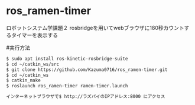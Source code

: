 # ros_ramen-timer
ロボットシステム学課題２
rosbridgeを用いてwebブラウザに180秒カウントするタイマーを表示する

#実行方法
```bash
$ sudo apt install ros-kinetic-rosbridge-suite
$ cd ~/catkin_ws/src
$ git clone https://github.com/Kazuma0716/ros_ramen-timer.git
$ cd ~/catkin_ws
$ catkin_make
$ roslaunch ros_ramen-timer ramen-timer.launch

インターネットブラウザで$ http://ラズパイのIPアドレス:8000 にアクセス

